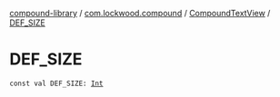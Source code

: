 [compound-library](../../index.md) / [com.lockwood.compound](../index.md) / [CompoundTextView](index.md) / [DEF_SIZE](./-d-e-f_-s-i-z-e.md)

# DEF_SIZE

`const val DEF_SIZE: `[`Int`](https://kotlinlang.org/api/latest/jvm/stdlib/kotlin/-int/index.html)